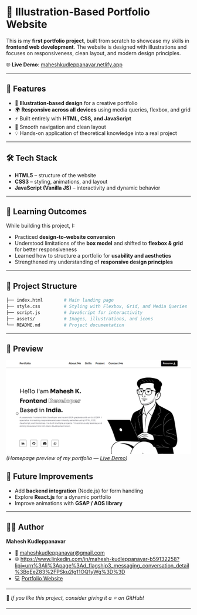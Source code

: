 # 🎨 Illustration-Based Portfolio Website

This is my **first portfolio project**, built from scratch to showcase my skills in **frontend web development**.
The website is designed with illustrations and focuses on responsiveness, clean layout, and modern design principles.

🌐 **Live Demo**: [maheshkudleppanavar.netlify.app](https://maheshkudleppanavar.netlify.app/)

---

## 🚀 Features

* 📌 **Illustration-based design** for a creative portfolio
* 🌍 **Responsive across all devices** using media queries, flexbox, and grid
* ⚡ Built entirely with **HTML, CSS, and JavaScript**
* 🎯 Smooth navigation and clean layout
* 💡 Hands-on application of theoretical knowledge into a real project

---

## 🛠️ Tech Stack

* **HTML5** – structure of the website
* **CSS3** – styling, animations, and layout
* **JavaScript (Vanilla JS)** – interactivity and dynamic behavior

---

## 📖 Learning Outcomes

While building this project, I:

* Practiced **design-to-website conversion**
* Understood limitations of the **box model** and shifted to **flexbox & grid** for better responsiveness
* Learned how to structure a portfolio for **usability and aesthetics**
* Strengthened my understanding of **responsive design principles**

---

## 📂 Project Structure

```bash
├── index.html        # Main landing page  
├── style.css         # Styling with Flexbox, Grid, and Media Queries  
├── script.js         # JavaScript for interactivity  
├── assets/           # Images, illustrations, and icons  
└── README.md         # Project documentation  
```

---

## 📸 Preview  

![Portfolio Screenshot](assets/home.png)  
*(Homepage preview of my portfolio — [Live Demo](https://maheshkudleppanavar.netlify.app/))*


## 🌟 Future Improvements

* Add **backend integration** (Node.js) for form handling
* Explore **React.js** for a dynamic portfolio
* Improve animations with **GSAP / AOS library**

---

## 👨‍💻 Author

**Mahesh Kudleppanavar**

* 📧 maheshkudleppanavar@gmail.com
* 🌐 https://www.linkedin.com/in/mahesh-kudleppanavar-b59132258?lipi=urn%3Ali%3Apage%3Ad_flagship3_messaging_conversation_detail%3BqEeZ83%2FPSku2lg11OQ1yWg%3D%3D
* 💻 [Portfolio Website](https://maheshkudleppanavar.netlify.app/)

---

🔗 *If you like this project, consider giving it a ⭐ on GitHub!*

---



